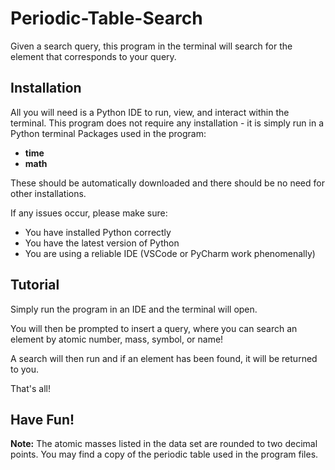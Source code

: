 # Periodic-Table-Search
Given a search query, this program in the terminal will search for the element that corresponds to your query.

## Installation

All you will need is a Python IDE to run, view, and interact within the terminal.
This program does not require any installation -  it is simply run in a Python terminal
Packages used in the program:

* **time**
* **math**

These should be automatically downloaded and there should be no need for other installations.

If any issues occur, please make sure:

* You have installed Python correctly
* You have the latest version of Python
* You are using a reliable IDE (VSCode or PyCharm work phenomenally)

## Tutorial

Simply run the program in an IDE and the terminal will open.

You will then be prompted to insert a query, where you can search an element by atomic number, mass, symbol, or name!

A search will then run and if an element has been found, it will be returned to you.

That's all!

## Have Fun! ##
**Note:** The atomic masses listed in the data set are rounded to two decimal points. You may find a copy of the periodic table used in the program files.
